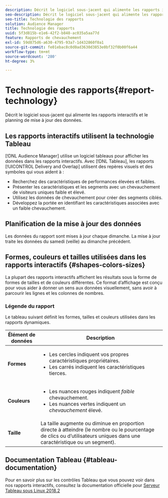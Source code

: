 ```yaml
---
description: Décrit le logiciel sous-jacent qui alimente les rapports interactifs et le planning de mise à jour des données.
seo-description: Décrit le logiciel sous-jacent qui alimente les rapports interactifs et le planning de mise à jour des données.
seo-title: Technologie des rapports
solution: Audience Manager
title: Technologie des rapports
uuid: 5f3d815b-e1e6-42f2-b848-ac035a5aa77d
feature: Rapports de chevauchement
exl-id: 59d875d6-a630-4795-93a7-1d432860f0a1
source-git-commit: fe01ebac8c0d0ad3630d3853e0bf32f0b00f6a44
workflow-type: tm+mt
source-wordcount: '280'
ht-degree: 3%

---
```


# Technologie des rapports{#report-technology}

Décrit le logiciel sous-jacent qui alimente les rapports interactifs et le planning de mise à jour des données.

<!-- 

c_report_technology.xml

 -->

## Les rapports interactifs utilisent la technologie Tableau

[!DNL Audience Manager] utilise  [](https://www.tableausoftware.com/) un logiciel tableaus pour afficher les données dans les rapports interactifs. Avec [!DNL Tableau], les rapports [!UICONTROL Delivery and Overlap] utilisent des repères visuels et des symboles qui vous aident à :

* Recherchez des caractéristiques de performances élevées et faibles.
* Présenter les caractéristiques et les segments avec un chevauchement de visiteurs uniques faible et élevé.
* Utilisez les données de chevauchement pour créer des segments ciblés.
* Développez la portée en identifiant les caractéristiques associées avec un faible chevauchement.

## Planification de la mise à jour des données

Les données du rapport sont mises à jour chaque dimanche. La mise à jour traite les données du samedi (veille) au dimanche précédent.

## Formes, couleurs et tailles utilisées dans les rapports interactifs {#shapes-colors-sizes}

La plupart des rapports interactifs affichent les résultats sous la forme de formes de tailles et de couleurs différentes. Ce format d’affichage est conçu pour vous aider à donner un sens aux données visuellement, sans avoir à parcourir les lignes et les colonnes de nombres.

<!-- 

r_legend.xml

 -->

### Légende du rapport

Le tableau suivant définit les formes, tailles et couleurs utilisées dans les rapports dynamiques.

<table id="table_EC180A96E3784FC6B81FCFB546C4A3FA"> 
 <thead> 
  <tr> 
   <th colname="col1" class="entry"> Élément de données </th> 
   <th colname="col2" class="entry"> Description </th> 
  </tr> 
 </thead>
 <tbody> 
  <tr> 
   <td colname="col1"> <b>Formes</b> </td> 
   <td colname="col2"> 
    <ul id="ul_076773ABD0BB4CE6834ACFA8B3D6AC2E"> 
     <li id="li_BBAB37A6EC1549B48C0E4D3BFAF7062C">Les cercles indiquent vos propres caractéristiques propriétaires. </li> 
     <li id="li_371331AE984A4A999CE0596EA13987E0">Les carrés indiquent les caractéristiques tierces. </li> 
    </ul> </td> 
  </tr> 
  <tr> 
   <td colname="col1"> <b>Couleurs</b> </td> 
   <td colname="col2"> 
    <ul id="ul_F5D243297F0C4E5A8EDCBD28A548869E"> 
     <li id="li_332EB873A35440E6BB6093E36A0FAC3D">Les nuances rouges indiquent <i>faible</i> chevauchement. </li> 
     <li id="li_29DFDB1218DF4069B5DCFF841D48EF56">Les nuances vertes indiquent un <i>chevauchement </i> élevé. </li> 
    </ul> </td> 
  </tr> 
  <tr> 
   <td colname="col1"> <b>Taille</b> </td> 
   <td colname="col2"> La taille augmente ou diminue en proportion directe à atteindre (le nombre ou le pourcentage de clics ou d’utilisateurs uniques dans une caractéristique ou un segment). </td> 
  </tr> 
 </tbody> 
</table>

## Documentation Tableau {#tableau-documentation}

Pour en savoir plus sur les contrôles Tableau que vous pouvez voir dans nos rapports interactifs, consultez la documentation officielle pour [Serveur Tableau sous Linux 2018.2](https://help.tableau.com/v2018.2/server-linux/en-us/get_started_server.htm)
